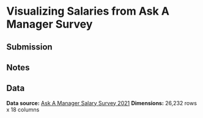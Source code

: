 # Visualizing Salaries from Ask A Manager Survey

## Submission

## Notes

## Data 

**Data source:** [Ask A Manager Salary Survey 2021](https://www.askamanager.org/2021/04/how-much-money-do-you-make-4.html)
**Dimensions:** 26,232 rows x 18 columns


